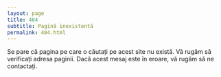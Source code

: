 ```yaml
---
layout: page
title: 404
subtitle: Pagină inexistentă
permalink: 404.html
---
```


Se pare că pagina pe care o căutați pe acest site nu există.
Vă rugăm să verificați adresa paginii. Dacă acest mesaj este în eroare, vă rugăm să ne contactați.

<div style="height:500px"></div>


